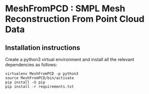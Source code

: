 # MeshFromPCD : SMPL Mesh Reconstruction From Point Cloud Data

## Installation instructions
Create a python3 virtual environment and install all the relevant dependencies as follows:

```
virtualenv MeshFromPCD -p python3
source MeshFromPCD/bin/activate
pip install -U pip
pip install -r requirements.txt
```

